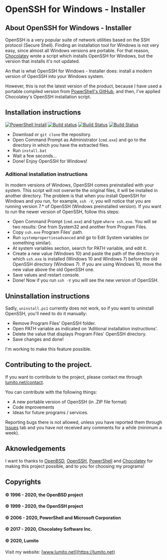 # OpenSSH for Windows - Installer

## About OpenSSH for Windows - Installer

OpenSSH is a very popular suite of network utilities based on the SSH protocol (Secure Shell). Finding an installation tool for Windows is not very easy, since almost all Windows versions are portable. For that reason, [Chocolatey](https://www.chocolatey.org) wrote a script which installs OpenSSH for Windows, but the version that installs it's not updated.

An that is what OpenSSH for Windows - Installer does: install a modern version of OpenSSH into your Windows system.

However, this is not the latest version of the product, because I have used a portable compiled version from [PowerShell's GitHub](https://github.com/PowerShell), and then, I've applied Chocolatey's OpenSSH installation script.

## Installation instructions

[![PowerShell Install](https://github.com/LumitoLuma/OpenSSHforWindows-Installer/workflows/PowerShell%20Install/badge.svg)](https://github.com/LumitoLuma/OpenSSHforWindows-Installer/actions?query=workflow%3A"PowerShell+Install") [![Build status](https://ci.appveyor.com/api/projects/status/na7ther37swbma0i?svg=true)](https://ci.appveyor.com/project/LumitoLuma/OpenSSHforWindows-Installer) [![Build Status](https://dev.azure.com/LumitoLuma/GitHub/_apis/build/status/LumitoLuma.OpenSSHforWindows-Installer?branchName=master)](https://dev.azure.com/LumitoLuma/GitHub/_build/latest?definitionId=4&branchName=master) [![Build Status](https://travis-ci.com/LumitoLuma/OpenSSHforWindows-Installer.svg?branch=master)](https://travis-ci.com/LumitoLuma/OpenSSHforWindows-Installer)
- Download or `git clone` the repository.
- Open Command Prompt as Administrator (`cmd.exe`) and go to the directory in which you have the extracted files.
- Run `install.bat`
- Wait a few seconds...
- Done! Enjoy OpenSSH for Windows!

### Aditional installation instructions

In modern versions of Windows, OpenSSH comes preinstalled with your system. This script will not overwrite the original files, it will be installed in another directory. The problem is that when you install OpenSSH for Windows and you run, for example, `ssh -V`, you will notice that you are running version 7.* of OpenSSH (Windows preinstalled version). If you want to run the newer version of OpenSSH, follow this steps:

- Open Command Prompt (`cmd.exe`) and type `where ssh.exe`. You will se two results: One from System32 and another from Program Files.
- Copy `ssh.exe` Program Files' path.
- Run `systempropertiesadvanced` and go to Edit System variables (or something similar).
- At system variables section, search for PATH variable, and edit it.
- Create a new value (Windows 10) and paste the path of the directory in which `ssh.exe` is installed (Windows 10 and Windows 7) before the old OpenSSH directory (Windows 7). If you are using Windows 10, move the new value above the old OpenSSH one.
- Save values and restart console.
- Done! Now if you run `ssh -V` you will see the new version of OpenSSH.

## Uninstallation instructions
 
Sadly, `uninstall.ps1` currently does not work, so if you want to uninstall OpenSSH, you'll need to do it manually:
 
- Remove Program Files' OpenSSH folder.
- Open PATH variable as indicated on 'Aditional installation instructions'. 
- Delete the value that displays Program Files' OpenSSH directory.
- Save changes and done!

I'm working to make this feature possible.

## Contributing to the project.
 
If you want to contribute to the project, please contact me through [lumito.net/contact](https://lumito.net/contact).

You can contribute with the following things:
 
- A new portable version of OpenSSH (in .ZIP file format)
- Code improvements
- Ideas for future programs / services.

Reporting bugs there is not allowed, unless you have reported them through [Issues](https://github.com/LumitoLuma/OpenSSHforWindows-Installer/issues) tab and you have not received any comments for a while (minimum a week).

## Aknowledgements

I want to thanks to [OpenBSD](https://www.openbsd.org), [OpenSSH](https://www.openssh.org), [PowerShell](https://github.com/PowerShell) and [Chocolatey](https://www.chocolatey.org) for making this project possible, and to you for choosing my programs!

## Copyrights

#### © 1996 - 2020, the OpenBSD project
#### © 1999 - 2020, the OpenSSH project
#### © 2006 - 2020, PowerShell and Microsoft Corporation
#### © 2017 - 2020, Chocolatey Software Inc.
#### © 2020, Lumito

Visit my website: [www.lumito.net](https://lumito.net)
